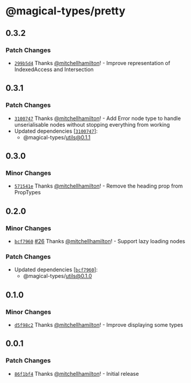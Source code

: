 # @magical-types/pretty

## 0.3.2

### Patch Changes

- [`299b5d4`](https://github.com/Thinkmill/magical-types/commit/299b5d49483fabd9276444e586399d7f4355e8a3) Thanks [@mitchellhamilton](https://github.com/mitchellhamilton)! - Improve representation of IndexedAccess and Intersection

## 0.3.1

### Patch Changes

- [`3100747`](https://github.com/Thinkmill/magical-types/commit/31007479e4028efa67b383dc92208e9063335ab1) Thanks [@mitchellhamilton](https://github.com/mitchellhamilton)! - Add Error node type to handle unserialisable nodes without stopping everything from working
- Updated dependencies [[`3100747`](https://github.com/Thinkmill/magical-types/commit/31007479e4028efa67b383dc92208e9063335ab1)]:
  - @magical-types/utils@0.1.1

## 0.3.0

### Minor Changes

- [`571541e`](https://github.com/mitchellhamilton/magical-types/commit/571541e536b19dd825994e505584fc93addc8980) Thanks [@mitchellhamilton](https://github.com/mitchellhamilton)! - Remove the heading prop from PropTypes

## 0.2.0

### Minor Changes

- [`bcf7960`](https://github.com/mitchellhamilton/magical-types/commit/bcf7960fbe1da21c5c394ee3c707894966df4dfd) [#26](https://github.com/mitchellhamilton/magical-types/pull/26) Thanks [@mitchellhamilton](https://github.com/mitchellhamilton)! - Support lazy loading nodes

### Patch Changes

- Updated dependencies [[`bcf7960`](https://github.com/mitchellhamilton/magical-types/commit/bcf7960fbe1da21c5c394ee3c707894966df4dfd)]:
  - @magical-types/utils@0.1.0

## 0.1.0

### Minor Changes

- [`d5f98c2`](https://github.com/mitchellhamilton/magical-types/commit/d5f98c2d28d81dcee07ba403c9336e7439f559c3) Thanks [@mitchellhamilton](https://github.com/mitchellhamilton)! - Improve displaying some types

## 0.0.1

### Patch Changes

- [`86f1bf4`](https://github.com/mitchellhamilton/magical-types/commit/86f1bf4d4b17ec791bffd0a9841311152ebb5614) Thanks [@mitchellhamilton](https://github.com/mitchellhamilton)! - Initial release
